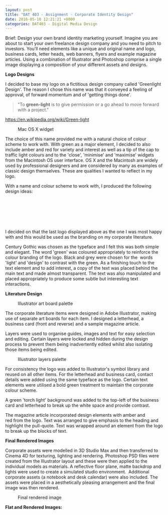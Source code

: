 ```yaml
---
layout: post
title: "DAT 403 - Assignment - Corporate Identity Design"
date: 2016-05-10 12:21:21 +0000
categories: DAT403 - Digital Media Design
---
```


<!-- wp:paragraph {"className":"brief"} -->
<p class="brief">Brief:&nbsp;Design your own brand identity marketing yourself. Imagine you are about to start your own freelance design company and you need to pitch to investors. You’ll need elements like a unique and original name and logo, business cards, letter heads, web banners, flyers and example magazine articles. Using a combination of Illustrator and Photoshop comprise a single image displaying a composition of your different assets and designs.</p>
<!-- /wp:paragraph -->

<!-- wp:paragraph -->
<p><strong>Logo Designs</strong></p>
<!-- /wp:paragraph -->

<!-- wp:paragraph -->
<p>I decided to base my logo on a fictitious design company called 'Greenlight Design'. The reason I chose this name was that it conveyed a feeling of approval, of forward momentum and of 'getting things done'.</p>
<!-- /wp:paragraph -->

<!-- wp:quote -->
<blockquote class="wp-block-quote"><!-- wp:paragraph -->
<p>"To&nbsp;<strong>green-light</strong>&nbsp;is to give permission or a go ahead to move forward with a project."</p>
<!-- /wp:paragraph --></blockquote>
<!-- /wp:quote -->

<!-- wp:paragraph -->
<p><a href="https://en.wikipedia.org/wiki/Green-light">https://en.wikipedia.org/wiki/Green-light</a></p>
<!-- /wp:paragraph -->

<!-- wp:image {"id":678,"sizeSlug":"full","linkDestination":"media"} -->
<figure class="wp-block-image size-full"><a href="https://res.cloudinary.com/circleseven/image/upload/mac-os-widget.jpg"><img src="https://res.cloudinary.com/circleseven/image/upload/mac-os-widget.jpg" alt="" class="wp-image-678"/></a><figcaption class="wp-element-caption">Mac OS X widget</figcaption></figure>
<!-- /wp:image -->

<!-- wp:paragraph -->
<p>The choice&nbsp;of this name provided me with a natural choice of colour scheme to work with. With green as a major element, I decided to also include amber and red for variety and interest as well as a tip of the cap to traffic light colours and to the 'close', 'minimise' and 'maximise' widgets from the Macintosh OS user interface. OS X and the Macintosh are widely used by professional designers and are considered by many as examples of classic design themselves. These are qualities I wanted to reflect in my logo.</p>
<!-- /wp:paragraph -->

<!-- wp:paragraph -->
<p>With a name and colour scheme to work with, I produced the following design ideas:</p>
<!-- /wp:paragraph -->

<!-- wp:gallery {"imageCrop":false,"linkTo":"media"} -->
<figure class="wp-block-gallery has-nested-images columns-default"><!-- wp:image {"id":679,"sizeSlug":"large","linkDestination":"media"} -->
<figure class="wp-block-image size-large"><a href="https://res.cloudinary.com/circleseven/image/upload/print_22300011803_o.jpg"><img src="https://res.cloudinary.com/circleseven/image/upload/print_22300011803_o.jpg" alt="" class="wp-image-679"/></a></figure>
<!-- /wp:image -->

<!-- wp:image {"id":683,"sizeSlug":"large","linkDestination":"media"} -->
<figure class="wp-block-image size-large"><a href="https://res.cloudinary.com/circleseven/image/upload/print_22502808187_o.jpg"><img src="https://res.cloudinary.com/circleseven/image/upload/print_22502808187_o.jpg" alt="" class="wp-image-683"/></a></figure>
<!-- /wp:image -->

<!-- wp:image {"id":680,"sizeSlug":"large","linkDestination":"media"} -->
<figure class="wp-block-image size-large"><a href="https://res.cloudinary.com/circleseven/image/upload/print_22502860588_o.jpg"><img src="https://res.cloudinary.com/circleseven/image/upload/print_22502860588_o.jpg" alt="" class="wp-image-680"/></a></figure>
<!-- /wp:image -->

<!-- wp:image {"id":685,"sizeSlug":"large","linkDestination":"media"} -->
<figure class="wp-block-image size-large"><a href="https://res.cloudinary.com/circleseven/image/upload/print_22528854159_o.jpg"><img src="https://res.cloudinary.com/circleseven/image/upload/print_22528854159_o.jpg" alt="" class="wp-image-685"/></a></figure>
<!-- /wp:image -->

<!-- wp:image {"id":684,"sizeSlug":"large","linkDestination":"media"} -->
<figure class="wp-block-image size-large"><a href="https://res.cloudinary.com/circleseven/image/upload/print_22529006679_o.jpg"><img src="https://res.cloudinary.com/circleseven/image/upload/print_22529006679_o.jpg" alt="" class="wp-image-684"/></a></figure>
<!-- /wp:image -->

<!-- wp:image {"id":681,"sizeSlug":"large","linkDestination":"media"} -->
<figure class="wp-block-image size-large"><a href="https://res.cloudinary.com/circleseven/image/upload/print_22529006719_o.jpg"><img src="https://res.cloudinary.com/circleseven/image/upload/print_22529006719_o.jpg" alt="" class="wp-image-681"/></a></figure>
<!-- /wp:image -->

<!-- wp:image {"id":682,"sizeSlug":"large","linkDestination":"media"} -->
<figure class="wp-block-image size-large"><a href="https://res.cloudinary.com/circleseven/image/upload/print_22733165570_o.jpg"><img src="https://res.cloudinary.com/circleseven/image/upload/print_22733165570_o.jpg" alt="" class="wp-image-682"/></a></figure>
<!-- /wp:image --></figure>
<!-- /wp:gallery -->

<!-- wp:paragraph -->
<p>I decided on that the last logo displayed above as the one I was most happy with and this would be used as the branding on my corporate literature.</p>
<!-- /wp:paragraph -->

<!-- wp:paragraph -->
<p>Century Gothic was chosen as the typeface and I felt this was both simple and elegant. The word 'green' was coloured appropriately&nbsp;to reinforce the colour branding of the logo. Black and grey were chosen for the &nbsp;words 'light' and 'design' to contrast with the green. As a finishing touch to the text element and to add interest, a copy of the text was placed behind&nbsp;the main text and made almost transparent. The text was also manipulated and placed appropriately to produce some subtle but interesting text interactions.</p>
<!-- /wp:paragraph -->

<!-- wp:paragraph -->
<p><strong>Literature Design</strong></p>
<!-- /wp:paragraph -->

<!-- wp:image {"id":686,"sizeSlug":"medium","linkDestination":"media"} -->
<figure class="wp-block-image size-medium"><a href="https://res.cloudinary.com/circleseven/image/upload/illustrator_artboard_palette.jpg"><img src="https://res.cloudinary.com/circleseven/image/upload/illustrator_artboard_palette-225x300.jpg" alt="" class="wp-image-686"/></a><figcaption class="wp-element-caption">Illustrator art board palette</figcaption></figure>
<!-- /wp:image -->

<!-- wp:paragraph -->
<p>The corporate literature items were designed in Adobe Illustrator, making use of separate art boards for each item. I designed a letterhead, a business card (front and reverse) and a sample magazine article.</p>
<!-- /wp:paragraph -->

<!-- wp:paragraph -->
<p>Layers were used to organise guides, images and text for easy selection and editing. Certain layers were locked and hidden during the design process to prevent them being inadvertently edited whilst also isolating those items being edited.</p>
<!-- /wp:paragraph -->

<!-- wp:image {"id":687,"sizeSlug":"medium","linkDestination":"media"} -->
<figure class="wp-block-image size-medium"><a href="https://res.cloudinary.com/circleseven/image/upload/illustrator_layers_palette.jpg"><img src="https://res.cloudinary.com/circleseven/image/upload/illustrator_layers_palette-229x300.jpg" alt="" class="wp-image-687"/></a><figcaption class="wp-element-caption">Illustrator layers palette</figcaption></figure>
<!-- /wp:image -->

<!-- wp:paragraph -->
<p>For consistency the logo was added to Illustrator's symbol library and reused on all other items. For the letterhead and business card, contact details were added using the same typeface as the logo. Certain text elements were utilised a bold green treatment to maintain the corporate colour scheme.</p>
<!-- /wp:paragraph -->

<!-- wp:paragraph -->
<p>A green 'torch light' background was added to the top-left of the business card and letterhead to break up the white space and provide contrast.</p>
<!-- /wp:paragraph -->

<!-- wp:paragraph -->
<p>The magazine article incorporated design elements with amber and red&nbsp;from the logo. Text was arranged to give emphasis to the heading and highlight the pull-quote. Text was wrapped around an element from the logo to break up the blocks of text.</p>
<!-- /wp:paragraph -->

<!-- wp:paragraph -->
<p><strong>Final Rendered Images</strong></p>
<!-- /wp:paragraph -->

<!-- wp:paragraph -->
<p>Corporate assets were modelled in 3D Studio Max and then transferred to Cinema 4D for texturing, lighting and rendering. Photoshop PSD files were created from the Illustrator layout and these were then applied to the individual models as materials. A reflective floor plane, matte backdrop and lights were used to create a simulated studio environment.&nbsp; Additional corporate assets (a notebook and desk calendar) were also included. The assets were placed in a aesthetically pleasing arrangement and the final image was then rendered.</p>
<!-- /wp:paragraph -->

<!-- wp:image {"id":689,"sizeSlug":"full","linkDestination":"media"} -->
<figure class="wp-block-image size-full"><a href="https://res.cloudinary.com/circleseven/image/upload/corporate-identity-design-1.jpg"><img src="https://res.cloudinary.com/circleseven/image/upload/corporate-identity-design-1.jpg" alt="" class="wp-image-689"/></a><figcaption class="wp-element-caption">Final rendered image</figcaption></figure>
<!-- /wp:image -->

<!-- wp:paragraph -->
<p><strong>Flat and Rendered Images:</strong></p>
<!-- /wp:paragraph -->

<!-- wp:gallery {"linkTo":"media","sizeSlug":"medium"} -->
<figure class="wp-block-gallery has-nested-images columns-default is-cropped"><!-- wp:image {"id":691,"sizeSlug":"medium","linkDestination":"media"} -->
<figure class="wp-block-image size-medium"><a href="https://res.cloudinary.com/circleseven/image/upload/business-cards_22520824487_o.jpg"><img src="https://res.cloudinary.com/circleseven/image/upload/business-cards_22520824487_o-300x188.jpg" alt="" class="wp-image-691"/></a></figure>
<!-- /wp:image -->

<!-- wp:image {"id":694,"sizeSlug":"medium","linkDestination":"media"} -->
<figure class="wp-block-image size-medium"><a href="https://res.cloudinary.com/circleseven/image/upload/corporate-identity-design_22318031703_o.jpg"><img src="https://res.cloudinary.com/circleseven/image/upload/corporate-identity-design_22318031703_o-300x195.jpg" alt="" class="wp-image-694"/></a></figure>
<!-- /wp:image -->

<!-- wp:image {"id":692,"sizeSlug":"medium","linkDestination":"media"} -->
<figure class="wp-block-image size-medium"><a href="https://res.cloudinary.com/circleseven/image/upload/corporate-identity-design_22520876288_o.jpg"><img src="https://res.cloudinary.com/circleseven/image/upload/corporate-identity-design_22520876288_o-300x197.jpg" alt="" class="wp-image-692"/></a></figure>
<!-- /wp:image -->

<!-- wp:image {"id":693,"sizeSlug":"medium","linkDestination":"media"} -->
<figure class="wp-block-image size-medium"><a href="https://res.cloudinary.com/circleseven/image/upload/corporate-identity-design_22520914968_o.jpg"><img src="https://res.cloudinary.com/circleseven/image/upload/corporate-identity-design_22520914968_o-300x188.jpg" alt="" class="wp-image-693"/></a></figure>
<!-- /wp:image -->

<!-- wp:image {"id":697,"sizeSlug":"medium","linkDestination":"media"} -->
<figure class="wp-block-image size-medium"><a href="https://res.cloudinary.com/circleseven/image/upload/corporate-identity-design_22913182696_o-scaled.jpg"><img src="https://res.cloudinary.com/circleseven/image/upload/corporate-identity-design_22913182696_o-214x300.jpg" alt="" class="wp-image-697"/></a></figure>
<!-- /wp:image -->

<!-- wp:image {"id":696,"sizeSlug":"medium","linkDestination":"media"} -->
<figure class="wp-block-image size-medium"><a href="https://res.cloudinary.com/circleseven/image/upload/corporate-identity-design_22939166355_o-scaled.jpg"><img src="https://res.cloudinary.com/circleseven/image/upload/corporate-identity-design_22939166355_o-213x300.jpg" alt="" class="wp-image-696"/></a></figure>
<!-- /wp:image -->

<!-- wp:image {"id":690,"sizeSlug":"medium","linkDestination":"media"} -->
<figure class="wp-block-image size-medium"><a href="https://res.cloudinary.com/circleseven/image/upload/letterhead-finished_22925789972_o.jpg"><img src="https://res.cloudinary.com/circleseven/image/upload/letterhead-finished_22925789972_o-300x188.jpg" alt="" class="wp-image-690"/></a></figure>
<!-- /wp:image -->

<!-- wp:image {"id":695,"sizeSlug":"medium","linkDestination":"media"} -->
<figure class="wp-block-image size-medium"><a href="https://res.cloudinary.com/circleseven/image/upload/magazine-article_22939188495_o.jpg"><img src="https://res.cloudinary.com/circleseven/image/upload/magazine-article_22939188495_o-300x188.jpg" alt="" class="wp-image-695"/></a></figure>
<!-- /wp:image --></figure>
<!-- /wp:gallery -->